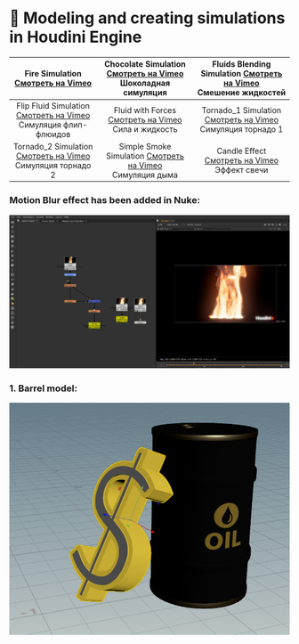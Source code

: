 # 🌟  Modeling and creating simulations in Houdini Engine
 
| Fire Simulation [Смотреть на Vimeo](https://vimeo.com/manage/videos/1036484069)<br>| Chocolate Simulation [Смотреть на Vimeo](https://vimeo.com/manage/videos/1037379231)<br>Шоколадная симуляция | Fluids Blending Simulation [Смотреть на Vimeo](https://vimeo.com/manage/videos/1036682315)<br>Смешение жидкостей |
|:------------------------------------------------------------------------------------------------------:|:-----------------------------------------------------------------------------------------:|:-----------------------------------------------------------------------------------------:|
| Flip Fluid Simulation [Смотреть на Vimeo](https://vimeo.com/manage/videos/1036681194)<br>Симуляция флип-флюидов | Fluid with Forces [Смотреть на Vimeo](https://vimeo.com/manage/videos/1036718589)<br>Сила и жидкость | Tornado_1 Simulation [Смотреть на Vimeo](https://vimeo.com/manage/videos/1035014969)<br>Симуляция торнадо 1 |
| Tornado_2 Simulation [Смотреть на Vimeo](https://vimeo.com/manage/videos/1035014383)<br>Симуляция торнадо 2 |Simple Smoke Simulation [Смотреть на Vimeo](https://vimeo.com/manage/videos/1034649055)<br>Симуляция дыма | Candle Effect [Смотреть на Vimeo](https://vimeo.com/manage/videos/1034646587)<br>Эффект свечи |


 
 ### Motion Blur effect has been added in Nuke:
![7](https://github.com/Mirabird/Houdini_projects/blob/Pics/Fire.png)


### 1. Barrel model:
![1](https://github.com/Mirabird/Houdini_projects/blob/Pics/Barrel.png)




